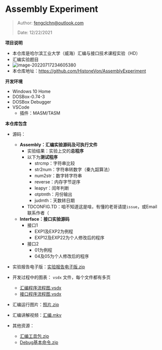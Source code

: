 # Assembly Experiment

> Author: fengclchn@outlook.com
>
> Date: 12/22/2021

**项目说明**

* 本仓库是哈尔滨工业大学（威海）汇编与接口技术课程实验（HD）
* 汇编实验题目
* ![image-20220717234605380](/Users/histonevon/Workspace/AssemblyProjects/AssemblyExperiment/README.assets/image-20220717234605380-8073897.png)
* 本仓库地址：https://github.com/HistoneVon/AssemblyExperiment

**开发环境**

* Windows 10 Home
* DOSBox-0.74-3
* DOSBox Debugger
* VSCode
  * 插件：MASM/TASM


**本仓库包含**

* 源码：
  * **Assembly：汇编实验源码及可执行文件**
    * 实验结果：实验上交的**总程序**
    * 以下为**测试程序**
      * strcmp：字符串比较
      * str2num：字符串转数字（秦九韶算法）
      * num2str：数字转字符串
      * reverse：内存字节逆序
      * leapyr：闰年判断
      * otptmth：月份输出
      * judmth：天数转日期
    * TDCONFIG.TD：咱不知道这是啥，有懂的老哥请提``issue``，或Email联系作者（
  * **Interface：接口实验源码**
    * 接口1
      * EXP1及EXP2为例程
      * EXP12及EXP22为个人修改后的程序
    * 接口2
      * 01为例程
      * 04及05为个人修改后的程序

* 实验报告电子版：[实验报告电子版.zip](https://histone-obs.obs.cn-southwest-2.myhuaweicloud.com/github/SOTI/AssemblyExperiment/%E5%AE%9E%E9%AA%8C%E6%8A%A5%E5%91%8A%E7%94%B5%E5%AD%90%E7%89%88.zip)
* 开发过程中的图表： ``vsdx`` 文件，每个文件都有多页
  * [汇编程序流程图.vsdx](https://histone-obs.obs.cn-southwest-2.myhuaweicloud.com/github/SOTI/AssemblyExperiment/%E6%B1%87%E7%BC%96%E7%A8%8B%E5%BA%8F%E6%B5%81%E7%A8%8B%E5%9B%BE.vsdx)
  * [接口程序流程图.vsdx](https://histone-obs.obs.cn-southwest-2.myhuaweicloud.com/github/SOTI/AssemblyExperiment/%E6%8E%A5%E5%8F%A3%E7%A8%8B%E5%BA%8F%E6%B5%81%E7%A8%8B%E5%9B%BE.vsdx)
* 汇编运行图片：[照片.zip](https://histone-obs.obs.cn-southwest-2.myhuaweicloud.com/github/SOTI/AssemblyExperiment/%E7%85%A7%E7%89%87.zip)
* 汇编讲解视频：[汇编.mkv](https://histone-obs.obs.cn-southwest-2.myhuaweicloud.com/github/SOTI/AssemblyExperiment/%E6%B1%87%E7%BC%96.mkv)
* 其他资源：
  * [汇编工具包.zip](https://histone-obs.obs.cn-southwest-2.myhuaweicloud.com/github/SOTI/AssemblyExperiment/%E6%B1%87%E7%BC%96%E5%B7%A5%E5%85%B7%E5%8C%85.zip)
  * [Debug基本命令.zip](https://histone-obs.obs.cn-southwest-2.myhuaweicloud.com/github/SOTI/AssemblyExperiment/Debug%E5%9F%BA%E6%9C%AC%E5%91%BD%E4%BB%A4.zip)